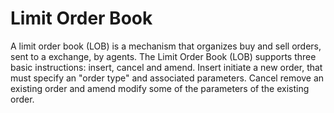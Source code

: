 # Limit Order Book

A limit order book (LOB) is a mechanism that organizes buy and sell orders, sent to a exchange, by agents.
The Limit Order Book (LOB) supports three basic instructions: insert, cancel and amend. Insert initiate a new order, that must specify an "order type" and associated parameters. Cancel remove an existing order and amend modify some of the parameters of the existing order.

